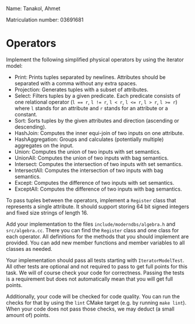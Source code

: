 Name: Tanakol, Ahmet

Matriculation number: 03691681

# Operators

Implement the following simplified physical operators by using the iterator model:

* Print: Prints tuples separated by newlines. Attributes should be separated
  with a comma without any extra spaces.
* Projection: Generates tuples with a subset of attributes.
* Select: Filters tuples by a given predicate. Each predicate consists of one
  relational operator (`l == r`, `l != r`, `l < r`, `l <= r`, `l > r`, `l >= r`)
  where `l` stands for an attribute and `r` stands for an attribute or a
  constant.
* Sort: Sorts tuples by the given attributes and direction (ascending or
  descending).
* HashJoin: Computes the inner equi-join of two inputs on one attribute.
* HashAggregation: Groups and calculates (potentially multiple) aggregates on
  the input.
* Union: Computes the union of two inputs with set semantics.
* UnionAll: Computes the union of two inputs with bag semantics.
* Intersect: Computes the intersection of two inputs with set semantics.
* IntersectAll: Computes the intersection of two inputs with bag semantics.
* Except: Computes the difference of two inputs with set semantics.
* ExceptAll: Computes the difference of two inputs with bag semantics.

To pass tuples between the operators, implement a `Register` class that
represents a single attribute. It should support storing 64 bit signed integers
and fixed size strings of length 16.

Add your implementation to the files `include/moderndbs/algebra.h` and
`src/algebra.cc`. There you can find the `Register` class and one class for
each operator. All definitions for the methods that you should implement are
provided. You can add new member functions and member variables to all classes
as needed.

Your implementation should pass all tests starting with `IteratorModelTest`.
All other tests are optional and not required to pass to get full points for
this task. We will of course check your code for correctness. Passing the tests
is a requirement but does not automatically mean that you will get full points.

Additionally, your code will be checked for code quality. You can run the
checks for that by using the `lint` CMake target (e.g. by running `make lint`).
When your code does not pass those checks, we may deduct (a small amount of)
points.
